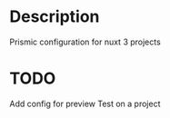 # Description
Prismic configuration for nuxt 3 projects

# TODO
Add config for preview
Test on a project